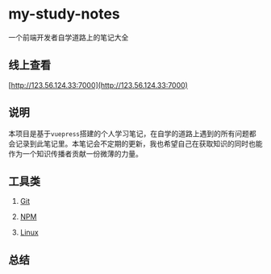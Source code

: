 # my-study-notes

一个前端开发者自学道路上的笔记大全

## 线上查看

[http://123.56.124.33:7000](http://123.56.124.33:7000)

## 说明

本项目是基于`vuepress`搭建的个人学习笔记，在自学的道路上遇到的所有问题都会记录到此笔记里。本笔记会不定期的更新，我也希望自己在获取知识的同时也能作为一个知识传播者贡献一份微薄的力量。

## 工具类

1. [Git](./docs/tools/git.md)

2. [NPM](./docs/tools/NPM.md)

3. [Linux](./docs/tools/linux.md)

## 总结
